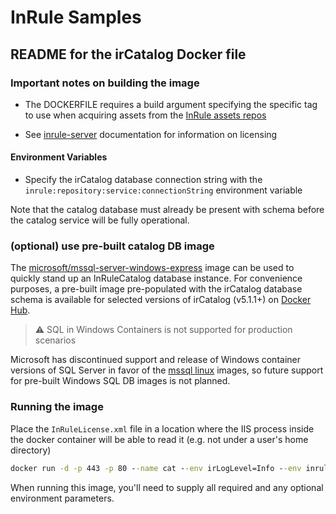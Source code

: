 # InRule Samples

## README for the irCatalog Docker file

### Important notes on building the image

* The DOCKERFILE requires a build argument specifying the specific tag to use when acquiring assets from the [InRule assets repos]( https://github.com/InRule/AzureAppServices/releases/download)

* See [inrule-server](../inrule-server/) documentation for information on licensing

#### Environment Variables

* Specify the irCatalog database connection string with the  `inrule:repository:service:connectionString` environment variable

Note that the catalog database must already be present with schema before the catalog service will be fully operational.

### (optional)  use pre-built catalog DB image

The [microsoft/mssql-server-windows-express](https://hub.docker.com/r/microsoft/mssql-server-windows-express/) image can be used to quickly stand up an InRuleCatalog database instance. For convenience purposes, a pre-built image pre-populated with the irCatalog database schema is available for selected versions of irCatalog (v5.1.1+) on [Docker Hub](https://hub.docker.com/r/inrule/inrule-catalog-db/).

> ⚠ SQL in Windows Containers is not supported for production scenarios

Microsoft has discontinued support and release of Windows container versions of SQL Server in favor of the [mssql linux](https://hub.docker.com/_/microsoft-mssql-server) images, so future support for pre-built Windows SQL DB images is not planned.

### Running the image

Place the `InRuleLicense.xml` file in a location where the IIS process inside the docker container will be able to read it (e.g. not under a user's home directory)

```cmd
docker run -d -p 443 -p 80 --name cat --env irLogLevel=Info --env inrule:repository:service:connectionString='Server=tcp:irdb,1433;Initial Catalog=InRuleCatalog;User ID=sa;Password=<SA_PASSWORD>' -v '<HOST_LICENSE_DIRECTORY>:C:\ProgramData\InRule\SharedLicenses:ro' -v '<HOST_PFX_DIRECTORY>:C:\inrule-catalog\pfx:ro' --env PfxPassword=<Password_for_cert> inrule/inrule-catalog:latest
```

When running this image, you'll need to supply all required and any optional environment parameters.
